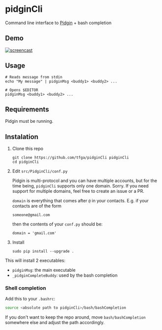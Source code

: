 # pidginCli
Command line interface to [Pidgin](https://www.pidgin.im/) + bash completion

## Demo

[![screencast](https://img.youtube.com/vi/BBvfG0d-AxU/0.jpg)](https://youtu.be/BBvfG0d-AxU)

## Usage

```
# Reads message from stdin
echo "My message" | pidginMsg <buddy1> <buddy2> ...

# Opens $EDITOR
pidginMsg <buddy1> <buddy2> ...
```

## Requirements

Pidgin must be running.

## Instalation

1. Clone this repo
   ```
   git clone https://github.com/tfga/pidginCli pidginCli
   cd pidginCli
   ```

2. Edit `src/PidginCli/conf.py`

   Pidgin is multi-protocol and you can have multiple accounts, but for the time being, `pidginCli` supports only one domain. Sorry. If you need support for multiple domains, feel free to create an issue or a PR.

   `domain` is everything that comes after `@` in your contacts. E.g. if your contacts are of the form

   `someone@gmail.com`

   then the contents of your `conf.py` should be:

    ```
    domain = 'gmail.com'
    ```

3. Install

   ```
   sudo pip install --upgrade .
   ```

This will install 2 executables:

  * `pidginMsg`: the main executable
  * `_pidginCompleteBuddy`: used by the bash completion

### Shell completion

Add this to your `.bashrc`:

```sh
source <absolute path to pidginCli>/bash/bashCompletion
```

If you don't want to keep the repo around, move `bash/bashCompletion` somewhere else and adjust the path accordingly.
